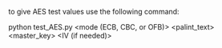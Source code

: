 to give AES test values use the following command:

python test_AES.py <mode (ECB, CBC, or OFB)> <palint_text> <master_key> <IV (if needed)>
